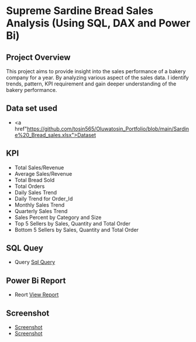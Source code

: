 # Supreme Sardine Bread Sales Analysis (Using SQL, DAX and Power Bi)
## Project Overview
This project aims to provide insight into the sales performance of a bakery company for a year. By analyzing various aspect of the sales data. I identify trends, pattern, KPI requirement and gain deeper understanding of the bakery performance.
## Data set used
- <a href"https://github.com/tosin565/Oluwatosin_Portfolio/blob/main/Sardine%20_Bread_sales.xlsx">Dataset</a>
## KPI
- Total Sales/Revenue
- Average Sales/Revenue
- Total Bread Sold
- Total Orders
- Daily Sales Trend
- Daily Trend for Order_Id
- Monthly Sales Trend
- Quarterly Sales Trend
- Sales Percent by Category and Size
- Top 5 Sellers by Sales, Quantity and Total Order
- Bottom 5 Sellers by Sales, Quantity and Total Order

## SQL Quey
- Query <a href="https://github.com/tosin565/Oluwatosin_Portfolio/blob/main/Sardine%20Bread.sql">Sql Query</a>

## Power Bi Report
- Reort <a href="https://github.com/tosin565/Oluwatosin_Portfolio/blob/main/Sardine%20Bread%20project.pbix">View Report</a>

## Screenshot
- <a href="https://github.com/tosin565/Oluwatosin_Portfolio/blob/main/2.PNG">Screenshot</a>
- <a href="https://github.com/tosin565/Oluwatosin_Portfolio/blob/main/1.PNG">Screenshot</a>
